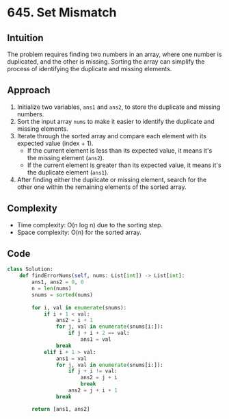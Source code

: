 # 645. Set Mismatch

## Intuition
The problem requires finding two numbers in an array, where one number is duplicated, and the other is missing. Sorting the array can simplify the process of identifying the duplicate and missing elements.

## Approach
1. Initialize two variables, `ans1` and `ans2`, to store the duplicate and missing numbers.
2. Sort the input array `nums` to make it easier to identify the duplicate and missing elements.
3. Iterate through the sorted array and compare each element with its expected value (index + 1).
   - If the current element is less than its expected value, it means it's the missing element (`ans2`).
   - If the current element is greater than its expected value, it means it's the duplicate element (`ans1`).
4. After finding either the duplicate or missing element, search for the other one within the remaining elements of the sorted array.

## Complexity
- Time complexity: O(n log n) due to the sorting step.
- Space complexity: O(n) for the sorted array.

## Code
```python
class Solution:
    def findErrorNums(self, nums: List[int]) -> List[int]:
        ans1, ans2 = 0, 0
        n = len(nums)
        snums = sorted(nums)
        
        for i, val in enumerate(snums):
            if i + 1 < val:
                ans2 = i + 1
                for j, val in enumerate(snums[i:]):
                    if j + i + 2 == val:
                        ans1 = val
                break
            elif i + 1 > val:
                ans1 = val
                for j, val in enumerate(snums[i:]):
                    if j + i != val:
                        ans2 = j + i
                        break
                    ans2 = j + i + 1
                break

        return [ans1, ans2]
